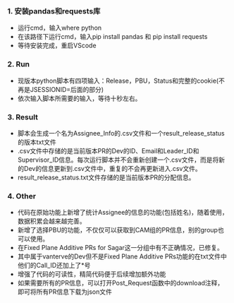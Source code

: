 ### 1. 安装pandas和requests库
- 运行cmd，输入where python
- 在该路径下运行cmd，输入pip install pandas 和 pip install requests
- 等待安装完成，重启VScode
### 2. Run
- 现版本python脚本有四项输入：Release，PBU，Status和完整的cookie(不再是JSESSIONID=后面的部分)
- 依次输入脚本所需要的输入，等待十秒左右。
### 3. Result
- 脚本会生成一个名为Assignee_Info的.csv文件和一个result_release_status的版本txt文件
- .csv文件中存储的是当前版本PR的Dev的ID、Email和Leader_ID和Supervisor_ID信息。每次运行脚本并不会重新创建一个.csv文件，而是将新的Dev的信息更新到.csv文件中，重复的不会再更新进入.csv文件。
- result_release_status.txt文件存储的是当前版本PR的分配信息。
### 4. Other
- 代码在原始功能上新增了统计Assignee的信息的功能(包括姓名)，随着使用，数据积累会越来越完善。
- 新增了选择PBU的功能，不仅仅可以获取到CAM组的PR信息，别的group也可以使用。
- 在Fixed Plane Additive PRs for Sagar这一分组中有不正确情况，已修复。
- 其中属于vanterve的Dev但不是Fixed Plane Additive PRs功能的在txt文件中他们的Call_ID还加上了*号
- 增强了代码的可读性，精简代码便于后续增加额外功能
- 如果需要所有的PR信息，可以打开Post_Request函数中的download注释，即可将所有PR信息下载为json文件
